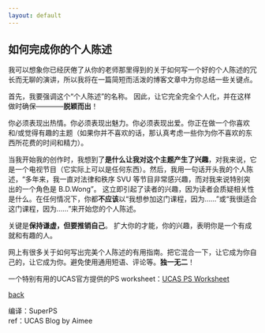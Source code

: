 ```yaml
---
layout: default
---
```


## 如何完成你的个人陈述
我可以想象你已经厌倦了从你的老师那里得到的关于如何写一个好的个人陈述的冗长而无聊的演讲，所以我将在一篇简短而活泼的博客文章中为你总结一些关键点。

首先，我要强调这个“个人陈述”的名称。 因此，让它完全完全个人化，并在这样做时确保————**脱颖而出**！

你必须表现出热情。你必须表现出魅力。你必须表现出爱。你正在做一个你喜欢和/或觉得有趣的主题（如果你并不喜欢的话，那认真考虑一些你为你不喜欢的东西所花费的时间和精力）。

当我开始我的创作时，我想到了**是什么让我对这个主题产生了兴趣**，对我来说，它是一个电视节目（它实际上可以是任何东西）。然后，我用一句话开头我的个人陈述，“多年来，我一直对法律和秩序 SVU 等节目非常感兴趣，而对我来说特别突出的一个角色是 B.D.Wong”。 这立即引起了读者的兴趣，因为读者会质疑相关性是什么。在任何情况下，你都**不应该**以“我想参加这门课程，因为……”或“我很适合这门课程，因为……”来开始您的个人陈述。

关键是**保持谦虚，但要推销自己**。 扩大你的才能，你的兴趣，表明你是一个有成就和有趣的人。

网上有很多关于如何写出完美个人陈述的有用指南。把它混合一下，让它成为你自己的，让它成为你。避免使用通用短语、评论等。**独一无二**！

一个特别有用的UCAS官方提供的PS worksheet：[UCAS PS Worksheet](https://www.ucas.com/sites/default/files/ucas-personal-statement-worksheet.pdf)

[back](../)

编译：SuperPS<br>
ref：UCAS Blog by Aimee
